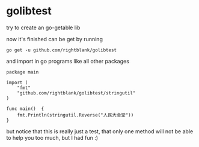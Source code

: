 # golibtest
try to create an go-getable lib


now it's finished can be get by running 
```
go get -u github.com/rightblank/golibtest
```

and import in go programs like all other packages
```
package main

import (
	"fmt"
	"github.com/rightblank/golibtest/stringutil"
)

func main()  {
	fmt.Println(stringutil.Reverse("人民大会堂"))
}
```

but notice that this is really just a test, that only one method
will not be able to help you too much, but I had fun :)

